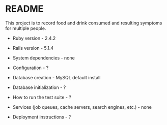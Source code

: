 # README

This project is to record food and drink consumed and resulting symptoms for
multiple people.

* Ruby version - 2.4.2

* Rails version - 5.1.4

* System dependencies - none

* Configuration - ?

* Database creation - MySQL default install

* Database initialization - ?

* How to run the test suite - ?

* Services (job queues, cache servers, search engines, etc.) - none

* Deployment instructions - ?
